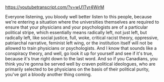 https://youtubetranscript.com/?v=wU1Tyr4WirM

 Everyone listening, you bloody well better listen to this people, because we're entering a situation where the universities themselves are required to ensure that your physicians and your psychologists are of a particular political stripe, which essentially means radically left, not just left, but radically left, like social justice, full, woke, critical racist theory, oppressive, patriarchal narrative, feminist left wing, or the institution itself will not be allowed to train physicians or psychologists. And I know that sounds like a conspiracy theory, and well, go look it up for yourself and see if it's true, because it's true right down to the last word. And so if you Canadians, you think you're gonna be served well by craven political ideologues, who are primarily selected to be physicians on the basis of their political purity, you've got a bloody another thing coming.